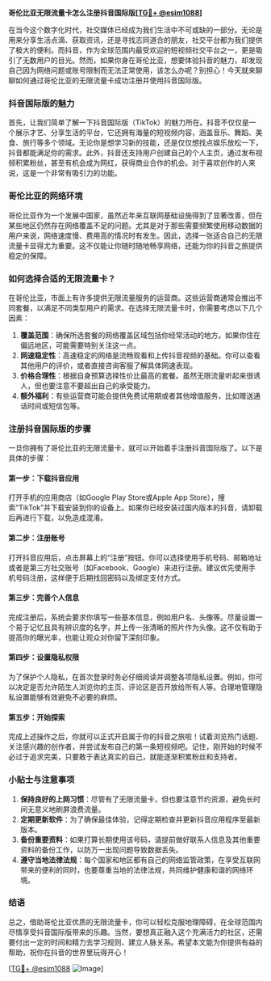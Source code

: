 **哥伦比亚无限流量卡怎么注册抖音国际版[[TG💪+ @esim1088](https://t.me/s/esim1088)]**

在当今这个数字化时代，社交媒体已经成为我们生活中不可或缺的一部分。无论是用来分享生活点滴、获取资讯，还是寻找志同道合的朋友，社交平台都为我们提供了极大的便利。而抖音，作为全球范围内最受欢迎的短视频社交平台之一，更是吸引了无数用户的目光。然而，如果你身在哥伦比亚，想要体验抖音的魅力，却发现自己因为网络问题或账号限制而无法正常使用，该怎么办呢？别担心！今天就来聊聊如何通过哥伦比亚的无限流量卡成功注册并使用抖音国际版。

### 抖音国际版的魅力

首先，让我们简单了解一下抖音国际版（TikTok）的魅力所在。抖音不仅仅是一个展示才艺、分享生活的平台，它还拥有海量的短视频内容，涵盖音乐、舞蹈、美食、旅行等多个领域。无论你是想学习新的技能，还是仅仅想找点娱乐放松一下，抖音都能满足你的需求。此外，抖音还支持用户创建自己的个人主页，通过发布视频积累粉丝，甚至有机会成为网红，获得商业合作的机会。对于喜欢创作的人来说，这是一个非常有吸引力的功能。

### 哥伦比亚的网络环境

哥伦比亚作为一个发展中国家，虽然近年来互联网基础设施得到了显著改善，但在某些地区仍然存在网络覆盖不足的问题。尤其是对于那些需要频繁使用移动数据的用户来说，网络速度慢、费用高的情况时有发生。因此，选择一张适合自己的无限流量卡显得尤为重要。这不仅能让你随时随地畅享网络，还能为你的抖音之旅提供稳定的保障。

### 如何选择合适的无限流量卡？

在哥伦比亚，市面上有许多提供无限流量服务的运营商。这些运营商通常会推出不同套餐，以满足不同类型用户的需求。在选择无限流量卡时，你需要考虑以下几个因素：

1. **覆盖范围**：确保所选套餐的网络覆盖区域包括你经常活动的地方。如果你住在偏远地区，可能需要特别关注这一点。
2. **网速稳定性**：高速稳定的网络是流畅观看和上传抖音视频的基础。你可以查看其他用户的评价，或者直接咨询客服了解具体网速表现。
3. **价格合理性**：根据自身预算选择性价比最高的套餐。虽然无限流量听起来很诱人，但也要注意不要超出自己的承受能力。
4. **额外福利**：有些运营商可能会提供免费试用期或者其他增值服务，比如赠送通话时间或短信包等。

### 注册抖音国际版的步骤

一旦你拥有了哥伦比亚的无限流量卡，就可以开始着手注册抖音国际版了。以下是具体的步骤：

#### 第一步：下载抖音应用
打开手机的应用商店（如Google Play Store或Apple App Store），搜索“TikTok”并下载安装到你的设备上。如果你已经安装过国内版本的抖音，请卸载后再进行下载，以免造成混淆。

#### 第二步：注册账号
打开抖音应用后，点击屏幕上的“注册”按钮。你可以选择使用手机号码、邮箱地址或者是第三方社交账号（如Facebook、Google）来进行注册。建议优先使用手机号码注册，这样便于后期找回密码以及绑定支付方式。

#### 第三步：完善个人信息
完成注册后，系统会要求你填写一些基本信息，例如用户名、头像等。尽量设置一个易于记忆且具有辨识度的名字，并上传一张清晰的照片作为头像。这不仅有助于提高你的曝光率，也能让观众对你留下深刻印象。

#### 第四步：设置隐私权限
为了保护个人隐私，在首次登录时务必仔细阅读并调整各项隐私设置。例如，你可以决定是否允许陌生人浏览你的主页、评论区是否开放给所有人等。合理地管理隐私设置能够有效避免不必要的麻烦。

#### 第五步：开始探索
完成上述操作之后，你就可以正式开启属于你的抖音之旅啦！试着浏览热门话题、关注感兴趣的创作者，并尝试发布自己的第一条短视频吧。记住，刚开始的时候不必过于追求完美，只要敢于表达真实的自己，就能逐渐积累粉丝和支持者。

### 小贴士与注意事项

1. **保持良好的上网习惯**：尽管有了无限流量卡，但也要注意节约资源，避免长时间无意义地刷屏浪费流量。
2. **定期更新软件**：为了确保最佳体验，记得定期检查并更新抖音应用程序至最新版本。
3. **备份重要资料**：如果打算长期使用该号码，请提前做好联系人信息及其他重要资料的备份工作，以防万一出现问题导致数据丢失。
4. **遵守当地法律法规**：每个国家和地区都有自己的网络监管政策，在享受互联网带来的便利的同时，也要尊重当地的法律法规，共同维护健康和谐的网络环境。

### 结语

总之，借助哥伦比亚优质的无限流量卡，你可以轻松克服地理障碍，在全球范围内尽情享受抖音国际版带来的乐趣。当然，要想真正融入这个充满活力的社区，还需要付出一定的时间和精力去学习规则、建立人脉关系。希望本文能为你提供有益的帮助，祝你在抖音的世界里玩得开心！

[[TG💪+ @esim1088](https://t.me/s/esim1088) ![Image](https://i.postimg.cc/4NQfJmqS/Snipaste-2025-05-13-00-14-12.png)]